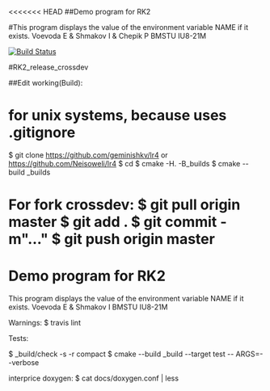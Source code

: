 <<<<<<< HEAD
##Demo program for RK2

#This program displays the value of the environment variable NAME if it exists. Voevoda E & Shmakov I & Chepik P
BMSTU IU8-21M

[![Build Status](https://travis-ci.org/geminishkv/lr4.svg?branch=master)](https://travis-ci.org/geminishkv/lr4)


#RK2_release_crossdev


##Edit working(Build):

#    for unix systems, because uses .gitignore 
$ git clone https://github.com/geminishkv/lr4 or https://github.com/Neisoweli/lr4
$ cd 
$ cmake -H. -B_builds
$ cmake --build _builds

For fork crossdev:
$ git pull origin master
$ git add .
$ git commit -m"..."
$ git push origin master
=======
# Demo program for RK2

This program displays the value of the environment variable NAME if it exists.
Voevoda E & Shmakov I
BMSTU IU8-21M

Warnings:
$ travis lint

Tests:

$ _build/check -s -r compact
$ cmake --build _build --target test -- ARGS=--verbose

interprice doxygen:
$ cat docs/doxygen.conf | less

